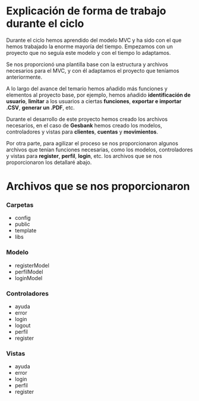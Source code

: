 # Explicación de forma de trabajo durante el ciclo

Durante el ciclo hemos aprendido del modelo MVC y ha sido con el que hemos trabajado la enorme mayoría del tiempo. Empezamos con un proyecto que no seguía este modelo y con el tiempo lo adaptamos.

Se nos proporcionó una plantilla base con la estructura y archivos necesarios para el MVC, y con él adaptamos el proyecto que teníamos anteriormente.

A lo largo del avance del temario hemos añadido más funciones y elementos al proyecto base, por ejemplo, hemos añadido **identificación de usuario**, **limitar** a los usuarios a ciertas **funciones**, **exportar e importar .CSV**, **generar un .PDF**, etc.

Durante el desarrollo de este proyecto hemos creado los archivos necesarios, en el caso de **Gesbank** hemos creado los modelos, controladores y vistas para **clientes**, **cuentas** y **movimientos**.

Por otra parte, para agilizar el proceso se nos proporcionaron algunos archivos que tenían funciones necesarias, como los modelos, controladores y vistas para **register**, **perfil**, **login**, etc. los archivos que se nos proporcionaron los detallaré abajo.

# Archivos que se nos proporcionaron

### Carpetas
- config
- public
- template
- libs

### Modelo
- registerModel
- perfilModel
- loginModel

### Controladores
- ayuda
- error
- login
- logout
- perfil
- register

### Vistas
- ayuda
- error
- login
- perfil
- register
